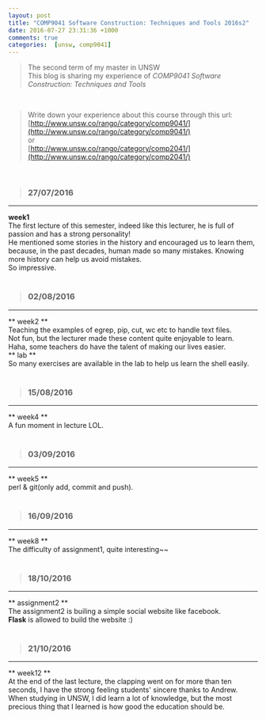 ```yaml
---
layout: post
title: "COMP9041 Software Construction: Techniques and Tools 2016s2"
date: 2016-07-27 23:31:36 +1000
comments: true
categories:  [unsw, comp9041]
---
```


>The second term of my master in UNSW         
This blog is sharing my experience of *COMP9041 Software Construction: Techniques and Tools*    

<!--more-->
<br>

>Write down your experience about this course through this url:     
[http://www.unsw.co/rango/category/comp9041/](http://www.unsw.co/rango/category/comp9041/)    
or    
[http://www.unsw.co/rango/category/comp2041/](http://www.unsw.co/rango/category/comp2041/)    
<br>

>### 27/07/2016 ###
----------
**week1**     
The first lecture of this semester, indeed like this lecturer, he is full of passion and has a strong personality!      
He mentioned some stories in the history and encouraged us to learn them, because, in the past decades, human made so many mistakes. Knowing more history can help us avoid mistakes.      
So impressive.         
<br> 

>### 02/08/2016 ###
----------
** week2 **     
Teaching the examples of egrep, pip, cut, wc etc to handle text files.     
Not fun, but the lecturer made these content quite enjoyable to learn.           
Haha, some teachers do have the talent of making our lives easier.      
<img style="max-height:400px" class="lazy" data-original="/images/blog/160802_9041/dump.png">       
** lab **     
So many exercises are available in the lab to help us learn the shell easily.     
<br> 

>### 15/08/2016 ###
----------
** week4 **     
A fun moment in lecture LOL.     
<img style="max-height:400px" class="lazy" data-original="/images/blog/160802_9041/fun.jpg">    
<br> 

>### 03/09/2016 ###
----------
** week5 **     
perl & git(only add, commit and push).     
<img style="max-height:350px" class="lazy" data-original="/images/blog/160802_9041/lg.png">     
<br> 

>### 16/09/2016 ###
----------
** week8 **     
The difficulty of assignment1, quite interesting~~     
<img style="max-height:400px" class="lazy" data-original="/images/blog/160802_9041/ass1.JPG">     
<br> 

>### 18/10/2016 ###
----------
** assignment2 **     
The assignment2 is builing a simple social website like facebook.       
**Flask** is allowed to build the website :)         
<img style="max-height:400px" class="lazy" data-original="/images/blog/160802_9041/work.png">     
<br> 

>### 21/10/2016 ###
----------
** week12 **     
At the end of the last lecture, the clapping went on for more than ten seconds, I have the strong feeling students' sincere thanks to Andrew.      
When studying in UNSW, I did learn a lot of knowledge, but the most precious thing that I learned is how good the education should be.     
<br> 
